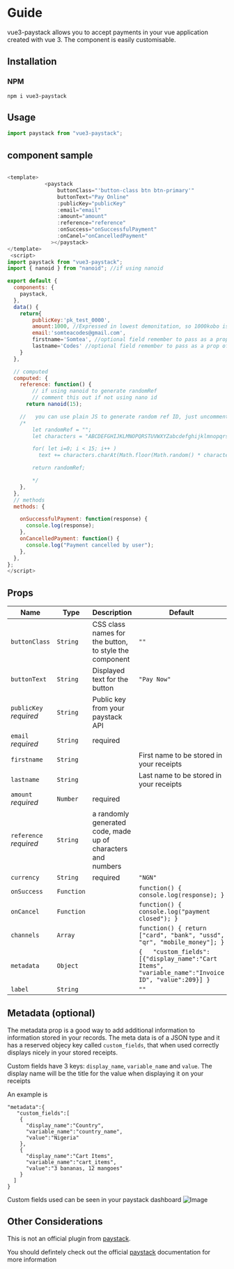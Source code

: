 # Guide

vue3-paystack allows you to accept payments in your vue application created with vue 3.
The component is easily customisable.

## Installation

### NPM

```npm
npm i vue3-paystack
```

## Usage

```javascript
import paystack from "vue3-paystack";
```

## component sample

```javascript

<template>
            <paystack
                buttonClass="'button-class btn btn-primary'"
                buttonText="Pay Online"
                :publicKey="publicKey"
                :email="email"
                :amount="amount"
                :reference="reference"
                :onSuccess="onSuccessfulPayment"
                :onCanel="onCancelledPayment"
              ></paystack>
</template>
 <script>
import paystack from "vue3-paystack";
import { nanoid } from "nanoid"; //if using nanoid

export default {
  components: {
    paystack,
  },
  data() {
    return{
        publicKey:'pk_test_0000',
        amount:1000, //Expressed in lowest demonitation, so 1000kobo is equivalent to 10Naira
        email:'somteacodes@gmail.com',
        firstname='Somtea', //optional field remember to pass as a prop of firstname if needed
        lastname='Codes' //optional field remember to pass as a prop of lastname if needed
    }
  },

  // computed
  computed: {
    reference: function() {
        // if using nanoid to generate randomRef
        // comment this out if not using nano id
      return nanoid(15);

    //   you can use plain JS to generate random ref ID, just uncomment this section if you
    /*
        let randomRef = "";
        let characters = "ABCDEFGHIJKLMNOPQRSTUVWXYZabcdefghijklmnopqrstuvwxyz0123456789";

        for( let i=0; i < 15; i++ )
          text += characters.charAt(Math.floor(Math.random() * characters.length));

        return randomRef;

        */
    },
  },
  // methods
  methods: {

    onSuccessfulPayment: function(response) {
      console.log(response);
    },
    onCancelledPayment: function() {
      console.log("Payment cancelled by user");
    },
  },
};
</script>

```

## Props

| Name                   | Type       | Description                                                  | Default                                                                 |
| ---------------------- | ---------- | ------------------------------------------------------------ | ----------------------------------------------------------------------- |
| `buttonClass`          | `String`   | CSS class names for the button, to style the component       | `""`                                                                    |
| `buttonText`           | `String`   | Displayed text for the button                                | `"Pay Now"`                                                             |
| `publicKey` _required_ | `String`   | Public key from your paystack API                            |                                                                         |
| `email` _required_     | `String`   | required                                                     |  
| `firstname`             | `String`   |      | First name to be stored in your receipts|
| `lastname`             | `String`   |      | Last name to be stored in your receipts|
| `amount` _required_    | `Number`   | required                                                     |                                                                         |
| `reference` _required_ | `String`   | a randomly generated code, made up of characters and numbers |                                                                         |
| `currency`             | `String`   | required                                                     | `"NGN"`                                                                 |
| `onSuccess`            | `Function` |                                                              | `function() { console.log(response); }`                                 |
| `onCancel`             | `Function` |                                                              | `function() { console.log("payment closed"); }`                         |
| `channels`             | `Array`    |                                                              | `function() { return ["card", "bank", "ussd", "qr", "mobile_money"]; }` |
| `metadata`             | `Object`   |                                                              | `{   "custom_fields":[{"display_name":"Cart Items",  "variable_name":"Invoice ID", "value":209}] }`                                             |
| `label`                | `String`   |                                                              | `""`                                                                    |

## Metadata (optional)
The metadata prop is a good way to add additional information to information stored in your records.
The meta data is of a JSON type and it has a reserved objecy key called `custom_fields`, that when used correctly displays nicely in your stored receipts. 

Custom fields have 3 keys: `display_name`, `variable_name` and `value`. 
The display name will be the title for the value when displaying it on your receipts

An example is
```
"metadata":{
   "custom_fields":[
    {
      "display_name":"Country",
      "variable_name":"country_name",
      "value":"Nigeria"
    },
    {
      "display_name":"Cart Items",
      "variable_name":"cart_items",
      "value":"3 bananas, 12 mangoes"
    }
  ]
}

```
Custom fields used can be seen in your paystack dashboard
![Image](/images/metadata.png)


<!-- ## Data

| Name              | Type      | Description | Initial value |
| ----------------- | --------- | ----------- | ------------- |
| `hasScriptLoaded` | `boolean` |             | `false`       |

## Methods

### mountScript()

**Syntax**

```typescript
async mountScript(): Promise<unknown>
```

### payWithPaystack()

**Syntax**

```typescript
payWithPaystack(): void
``` -->

## Other Considerations
This is not an official plugin from [paystack](https://paystack.com/).

You should defintely check out the official [paystack](https://paystack.com/developers) documentation for more information

